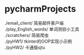 # pycharmProjects
./email_client/ 简易邮件客户端</br>
./play_English_words/ 单词测验小工具</br>
./scratchers/ 简易爬虫</br> 
./pyHW1/ tkinter的OOP实现小示例</br>
./pyHW2/ 卡通版sjtu
